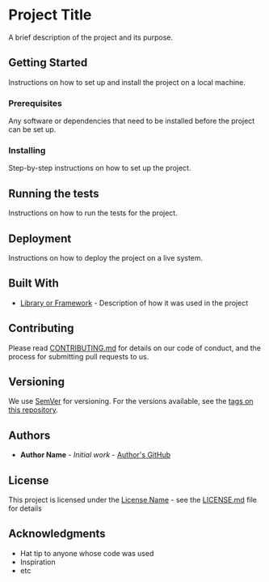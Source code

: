 # Project Title

A brief description of the project and its purpose.

## Getting Started

Instructions on how to set up and install the project on a local machine.

### Prerequisites

Any software or dependencies that need to be installed before the project can be set up.

### Installing

Step-by-step instructions on how to set up the project.

## Running the tests

Instructions on how to run the tests for the project.

## Deployment

Instructions on how to deploy the project on a live system.

## Built With

* [Library or Framework](link) - Description of how it was used in the project

## Contributing

Please read [CONTRIBUTING.md](link) for details on our code of conduct, and the process for submitting pull requests to us.

## Versioning

We use [SemVer](link) for versioning. For the versions available, see the [tags on this repository](link).

## Authors

* **Author Name** - *Initial work* - [Author's GitHub](link)

## License

This project is licensed under the [License Name](link) - see the [LICENSE.md](link) file for details

## Acknowledgments

* Hat tip to anyone whose code was used
* Inspiration
* etc
